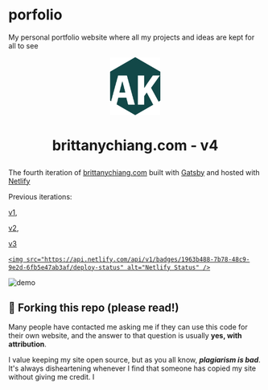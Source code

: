 # porfolio
My personal portfolio website where all my projects and ideas are kept for all to see
<div align="center">

  <img alt="Logo" src="https://raw.githubusercontent.com/bchiang7/v4/main/src/images/logo.png" width="100" />

</div>

<h1 align="center">

  brittanychiang.com - v4

</h1>

<p align="center">

  The fourth iteration of <a href="https://brittanychiang.com" target="_blank">brittanychiang.com</a> built with <a href="https://www.gatsbyjs.org/" target="_blank">Gatsby</a> and hosted with <a href="https://www.netlify.com/" target="_blank">Netlify</a>

</p>

<p align="center">

  Previous iterations:

  <a href="https://github.com/bchiang7/v1" target="_blank">v1</a>,

  <a href="https://github.com/bchiang7/v2" target="_blank">v2</a>,

  <a href="https://github.com/bchiang7/bchiang7.github.io" target="_blank">v3</a>

</p>

<p align="center">

  <a href="https://app.netlify.com/sites/brittanychiang/deploys" target="_blank">

    <img src="https://api.netlify.com/api/v1/badges/1963b488-7b78-48c9-9e2d-6fb5e47ab3af/deploy-status" alt="Netlify Status" />

  </a>

</p>

![demo](https://raw.githubusercontent.com/bchiang7/v4/main/src/images/demo.png)

## 🚨 Forking this repo (please read!)

Many people have contacted me asking me if they can use this code for their own website, and the answer to that question is usually **yes, with attribution**.

I value keeping my site open source, but as you all know, _**plagiarism is bad**_. It's always disheartening whenever I find that someone has copied my site without giving me credit. I 

